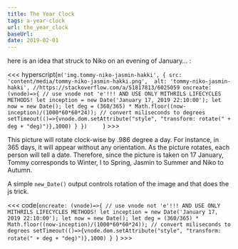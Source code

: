 ```yaml
---
title: The Year Clock
tags: a-year-clock
url: the_year_clock
baseUrl: 
date: 2019-02-01
---
```

here is an idea that struck to Niko on an evening of January… :

<<< hyperscript(`m('img.tommy-niko-jasmin-hakki', {
                      src: 'content/media/tommy-niko-jasmin-hakki.png', 
                      alt: 'tommy-niko-jasmin-hakki',
                      //https://stackoverflow.com/a/51817813/6025059
                      oncreate: (vnode)=>{ // use vnode not 'e'!!! AND USE ONLY MITHRILS LIFECYCLES METHODS!
                        let inception = new Date('January 17, 2019 22:10:00');
                        let now = new Date();
                        let deg = (360/365) * Math.floor((now-inception)/(1000*60*60*24)); // convert miliseconds to degrees
                        setTimeout(()=>{vnode.dom.setAttribute("style", "transform: rotate(" + deg + "deg)")},1000)
                      }
                    })    
`) >>>


This picture will rotate clock-wise by .986 degree a day. For instance, in 365 days, it will appear without any orientation. As the picture rotates, each person will tell a date. Therefore, since the picture is taken on 17 January, Tommy corresponds to Winter, I to Spring, Jasmin to Summer and Niko to Autumn.

A simple `new_Date()` output controls rotation of the image and that does the js trick.

<<< code(`oncreate: (vnode)=>{ // use vnode not 'e'!!! AND USE ONLY MITHRILS LIFECYCLES METHODS!
  let inception = new Date('January 17, 2019 22:10:00');
  let now = new Date();
  let deg = (360/365) * Math.floor((now-inception)/(1000*60*60*24)); // convert miliseconds to degrees
  setTimeout(()=>{vnode.dom.setAttribute("style", "transform: rotate(" + deg + "deg)")},1000)
}
`) >>>